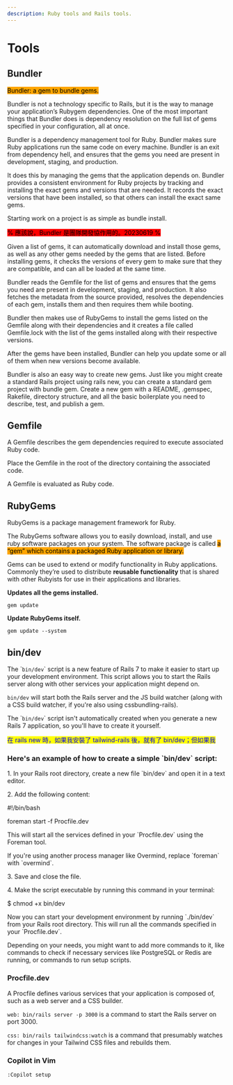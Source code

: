 ```yaml
---
description: Ruby tools and Rails tools.
---
```


# Tools

## Bundler

<mark style="background-color:orange;">Bundler: a gem to bundle gems.</mark>

Bundler is not a technology specific to Rails, but it is the way to manage your application’s Rubygem dependencies. One of the most important things that Bundler does is dependency resolution on the full list of gems specified in your configuration, all at once.

Bundler is a dependency management tool for Ruby. Bundler makes sure Ruby applications run the same code on every machine. Bundler is an exit from dependency hell, and ensures that the gems you need are present in development, staging, and production.

It does this by managing the gems that the application depends on. Bundler provides a consistent environment for Ruby projects by tracking and installing the exact gems and versions that are needed. It records the exact versions that have been installed, so that others can install the exact same gems.

Starting work on a project is as simple as bundle install.

<mark style="background-color:red;">% 應該說，Bundler 是團隊開發協作用的。20230619 %</mark>

Given a list of gems, it can automatically download and install those gems, as well as any other gems needed by the gems that are listed. Before installing gems, it checks the versions of every gem to make sure that they are compatible, and can all be loaded at the same time.

Bundler reads the Gemfile for the list of gems and ensures that the gems you need are present in development, staging, and production. It also fetches the metadata from the source provided, resolves the dependencies of each gem, installs them and then requires them while booting.

Bundler then makes use of RubyGems to install the gems listed on the Gemfile along with their dependencies and it creates a file called Gemfile.lock with the list of the gems installed along with their respective versions.

After the gems have been installed, Bundler can help you update some or all of them when new versions become available.

Bundler is also an easy way to create new gems. Just like you might create a standard Rails project using rails new, you can create a standard gem project with bundle gem. Create a new gem with a README, .gemspec, Rakefile, directory structure, and all the basic boilerplate you need to describe, test, and publish a gem.

## Gemfile

A Gemfile describes the gem dependencies required to execute associated Ruby code.

Place the Gemfile in the root of the directory containing the associated code.

A Gemfile is evaluated as Ruby code.

## RubyGems

RubyGems is a package management framework for Ruby.

The RubyGems software allows you to easily download, install, and use ruby software packages on your system. The software package is called <mark style="background-color:orange;">a “gem” which contains a packaged Ruby application or library.</mark>

Gems can be used to extend or modify functionality in Ruby applications. Commonly they’re used to distribute **reusable functionality** that is shared with other Rubyists for use in their applications and libraries.

**Updates all the gems installed.**

`gem update`

**Update RubyGems itself.**

`gem update --system`

## bin/dev

The \``bin/dev`\` script is a new feature of Rails 7 to make it easier to start up your development environment. This script allows you to start the Rails server along with other services your application might depend on.

`bin/dev` will start both the Rails server and the JS build watcher (along with a CSS build watcher, if you're also using cssbundling-rails).

The \``bin/dev`\` script isn't automatically created when you generate a new Rails 7 application, so you'll have to create it yourself.

<mark style="color:blue;">在 rails new 時，如果我安裝了 tailwind-rails 後，就有了 bin/dev；但如果我</mark>

### **Here's an example of how to create a simple \`bin/dev\` script:**

1\. In your Rails root directory, create a new file \`bin/dev\` and open it in a text editor.

2\. Add the following content:

\#!/bin/bash

foreman start -f Procfile.dev

This will start all the services defined in your \`Procfile.dev\` using the Foreman tool.

If you're using another process manager like Overmind, replace \`foreman\` with \`overmind\`.

3\. Save and close the file.

4\. Make the script executable by running this command in your terminal:

$ chmod +x bin/dev

Now you can start your development environment by running \`./bin/dev\` from your Rails root directory. This will run all the commands specified in your \`Procfile.dev\`.

Depending on your needs, you might want to add more commands to it, like commands to check if necessary services like PostgreSQL or Redis are running, or commands to run setup scripts.

### Procfile.dev

A Procfile defines various services that your application is composed of, such as a web server and a CSS builder.

`web: bin/rails server -p 3000` is a command to start the Rails server on port 3000.

`css: bin/rails tailwindcss:watch` is a command that presumably watches for changes in your Tailwind CSS files and rebuilds them.



### Copilot in Vim

`:Copilot setup`



###


